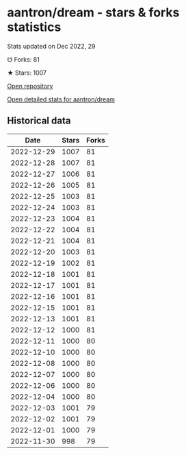 # aantron/dream - stars & forks statistics

Stats updated on Dec 2022, 29

☋ Forks: 81

★ Stars: 1007

[Open repository](https://github.com/aantron/dream)

[Open detailed stats for aantron/dream](https://reviewgithub.com/rep/aantron/dream)

## Historical data
| Date | Stars | Forks |
|------|-------|-------|
| 2022-12-29 | 1007 | 81 | 
| 2022-12-28 | 1007 | 81 | 
| 2022-12-27 | 1006 | 81 | 
| 2022-12-26 | 1005 | 81 | 
| 2022-12-25 | 1003 | 81 | 
| 2022-12-24 | 1003 | 81 | 
| 2022-12-23 | 1004 | 81 | 
| 2022-12-22 | 1004 | 81 | 
| 2022-12-21 | 1004 | 81 | 
| 2022-12-20 | 1003 | 81 | 
| 2022-12-19 | 1002 | 81 | 
| 2022-12-18 | 1001 | 81 | 
| 2022-12-17 | 1001 | 81 | 
| 2022-12-16 | 1001 | 81 | 
| 2022-12-15 | 1001 | 81 | 
| 2022-12-13 | 1001 | 81 | 
| 2022-12-12 | 1000 | 81 | 
| 2022-12-11 | 1000 | 80 | 
| 2022-12-10 | 1000 | 80 | 
| 2022-12-08 | 1000 | 80 | 
| 2022-12-07 | 1000 | 80 | 
| 2022-12-06 | 1000 | 80 | 
| 2022-12-04 | 1000 | 80 | 
| 2022-12-03 | 1001 | 79 | 
| 2022-12-02 | 1001 | 79 | 
| 2022-12-01 | 1000 | 79 | 
| 2022-11-30 | 998 | 79 | 

